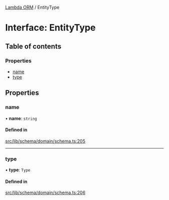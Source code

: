 [Lambda ORM](../README.md) / EntityType

# Interface: EntityType

## Table of contents

### Properties

- [name](EntityType.md#name)
- [type](EntityType.md#type)

## Properties

### name

• **name**: `string`

#### Defined in

[src/lib/schema/domain/schema.ts:205](https://github.com/lambda-orm/lambdaorm-base/blob/76260f9/src/lib/schema/domain/schema.ts#L205)

___

### type

• **type**: `Type`

#### Defined in

[src/lib/schema/domain/schema.ts:206](https://github.com/lambda-orm/lambdaorm-base/blob/76260f9/src/lib/schema/domain/schema.ts#L206)
